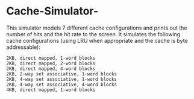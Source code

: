# Cache-Simulator-
This simulator models 7 different cache configurations and prints out the number of hits and the hit rate to the screen.
It simulates the following cache configurations (using LRU when appropriate and the cache is byte addressable):

    2KB, direct mapped, 1-word blocks
    2KB, direct mapped, 2-word blocks
    2KB, direct mapped, 4-word blocks
    2KB, 2-way set associative, 1-word blocks
    2KB, 4-way set associative, 1-word blocks
    2KB, 4-way set associative, 4-word blocks
    4KB, direct mapped, 1-word blocks
